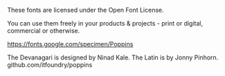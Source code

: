 These fonts are licensed under the Open Font License.  
  
You can use them freely in your products & projects - print or digital, commercial or otherwise.  
  
https://fonts.google.com/specimen/Poppins  
  
The Devanagari is designed by Ninad Kale. The Latin is by Jonny Pinhorn.  
github.com/itfoundry/poppins
